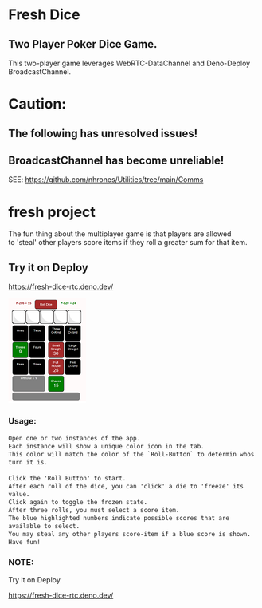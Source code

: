 # Fresh Dice
     
## Two Player Poker Dice Game.
This two-player game leverages WebRTC-DataChannel and Deno-Deploy BroadcastChannel.

# Caution:
## The following has unresolved issues!
## BroadcastChannel has become unreliable!
SEE: https://github.com/nhrones/Utilities/tree/main/Comms
# fresh project
 
The fun thing about the multiplayer game is that players are allowed    
to 'steal' other players score items if they roll a greater sum for that item.    

## Try it on Deploy
https://fresh-dice-rtc.deno.dev/

[![dice](./dice.png)]()
   
### Usage:
```
Open one or two instances of the app. 
Each instance will show a unique color icon in the tab.
This color will match the color of the `Roll-Button` to determin whos turn it is.

Click the 'Roll Button' to start.    
After each roll of the dice, you can 'click' a die to 'freeze' its value.    
Click again to toggle the frozen state.  
After three rolls, you must select a score item.    
The blue highlighted numbers indicate possible scores that are available to select.
You may steal any other players score-item if a blue score is shown.
Have fun!
```
### NOTE:
Try it on Deploy

https://fresh-dice-rtc.deno.dev/

